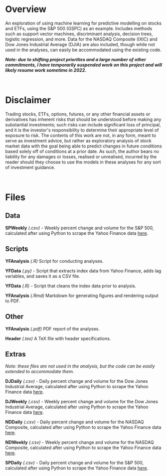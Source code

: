 # Overview

An exploration of using machine learning for predictive modelling on stocks and ETFs, using the S&P 500 (GSPC) as an example. Includes methods such as support vector machines, discriminant analysis, decision trees, logistic regression, and more. Data for the NASDAQ Composite (IXIC) and Dow Jones Industrial Average (DJIA) are also included, though while not used in the analyses, can easily be accommodated using the existing code.

***Note: due to shifting project priorities and a large number of other commitments, I have temporarily suspended work on this project and will likely resume work sometime in 2022.***

<br/>

# Disclaimer

Trading stocks, ETFs, options, futures, or any other financial assets or derivatives has inherent risks that should be understood before making any substantial investments; such risks can include significant loss of principal, and it is the investor's responsibility to determine their appropriate level of exposure to risk. The contents of this work are not, in any form, meant to serve as investment advice, but rather as exploratory analysis of stock market data with the goal being able to predict changes in future conditions based solely off of conditions at a prior date. As such, the author bears no liability for any damages or losses, realised or unrealised, incurred by the reader should they choose to use the models in these analyses for any sort of investment guidance.

<br/>

# Files

## Data

**SPWeekly** *(.csv)* - Weekly percent change and volume for the S&P 500, calculated after using Python to scrape the Yahoo Finance data [here](https://finance.yahoo.com/quote/%5EGSPC/history?p=%5EGSPC).

## Scripts

**YFAnalysis** *(.R)* Script for conducting analyses.

**YFData** *(.py)* - Script that extracts index data from Yahoo Finance, adds lag variables, and saves it as a CSV file.

**YFData** *(.R)* - Script that cleans the index data prior to analysis.

**YFAnalysis** *(.Rmd)* Markdown for generating figures and rendering output to PDF.

## Other

**YFAnalysis** *(.pdf)* PDF report of the analyses.

**Header** *(.tex)* A TeX file with header specifications.

## Extras

*Note: these files are not used in the analysis, but the code can be easily extended to accommodate them.*

**DJDaily** *(.csv)* - Daily percent change and volume for the Dow Jones Industrial Average, calculated after using Python to scrape the Yahoo Finance data [here](https://finance.yahoo.com/quote/%5EDJI/history?p=%5EDJI).

**DJWeekly** *(.csv)* - Weekly percent change and volume for the Dow Jones Industrial Average, calculated after using Python to scrape the Yahoo Finance data [here](https://finance.yahoo.com/quote/%5EDJI/history?p=%5EDJI).

**NDDaily** *(.csv)* - Daily percent change and volume for the NASDAQ Composite, calculated after using Python to scrape the Yahoo Finance data [here](https://finance.yahoo.com/quote/%5EIXIC/history?p=%5EIXIC).

**NDWeekly** *(.csv)* - Weekly percent change and volume for the NASDAQ Composite, calculated after using Python to scrape the Yahoo Finance data [here](https://finance.yahoo.com/quote/%5EIXIC/history?p=%5EIXIC).

**SPDaily** *(.csv)* - Daily percent change and volume for the S&P 500, calculated after using Python to scrape the Yahoo Finance data [here](https://finance.yahoo.com/quote/%5EGSPC/history?p=%5EGSPC).
